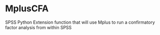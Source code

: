 MplusCFA
========

SPSS Python Extension function that will use Mplus to run a confirmatory factor analysis from within SPSS
